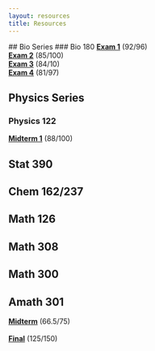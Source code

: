 ```yaml
---
layout: resources
title: Resources
---
```

<link rel="stylesheet" type="text/css" href="//fonts.googleapis.com/css?family=Open+Sans" />
## Bio Series
### Bio 180
<a href="/assets/school/bio180/bio180exam1.pdf" target = "_blank"><b>Exam 1</b></a> (92/96) <br>
<a href="/assets/school/bio180/bio180exam2.pdf" target = "_blank"><b>Exam 2</b></a> (85/100) <br>
<a href="/assets/school/bio180/bio180exam3.pdf" target = "_blank"><b>Exam 3</b></a> (84/10) <br>
<a href="/assets/school/bio180/bio180exam4.pdf" target = "_blank"><b>Exam 4</b></a> (81/97)

## Physics Series
### Physics 122
<a href="/assets/school/phys122/phys122midterm1.pdf" target = "_blank"><b>Midterm 1</b></a> (88/100)

## Stat 390

## Chem 162/237

## Math 126

## Math 308

## Math 300

## Amath 301
<a href="/assets/school/amath301/amathmidterm.pdf" target = "_blank"><b>Midterm</b></a> (66.5/75) <br>	
<a href="/assets/school/amath301/amathfinal.pdf" target = "_blank"><b>Final</b></a> (125/150)